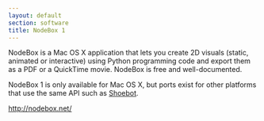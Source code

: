```yaml
---
layout: default
section: software
title: NodeBox 1
---
```

NodeBox is a Mac OS X application that lets you create 2D visuals (static, animated or interactive) using Python programming code and export them as a PDF or a QuickTime movie. NodeBox is free and well-documented.

NodeBox 1 is only available for Mac OS X, but ports exist for other platforms that use the same API such as [Shoebot][].

<http://nodebox.net/>

[shoebot]: http://shoebot.net/
